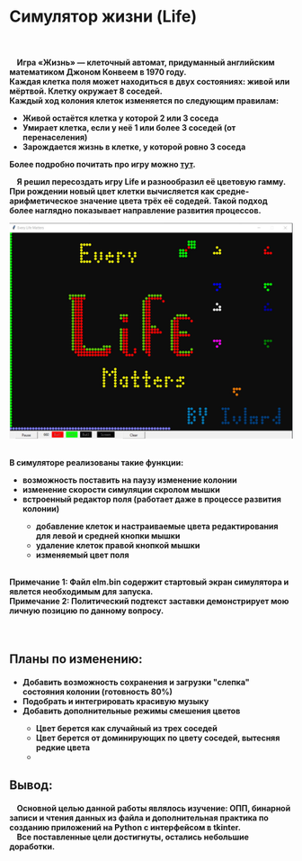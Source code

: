 <h1>Симулятор жизни (Life)</h1><br>
<h4>
&nbsp;&nbsp;&nbsp;&nbsp;<b>Игра «Жизнь»</b> — клеточный автомат, придуманный английским математиком Джоном Конвеем в 1970 году.<br>
Каждая клетка поля может находиться в двух состояниях: живой или мёртвой. Клетку окружает 8 соседей.<br>
Каждый ход колония клеток изменяется по следующим правилам:
<ul>
<li><b>Живой</b> остаётся клетка у которой 2 или 3 соседа</li>
<li><b>Умирает</b> клетка, если у неё 1 или более 3 соседей (от перенаселения)</li>
<li><b>Зарождается</b> жизнь в клетке, у которой ровно 3 соседа</li>
</ul>
Более подробно почитать про игру можно <a href="https://textarchive.ru/c-2586159-pall.html">тут</a>.

&nbsp;&nbsp;&nbsp;&nbsp;Я решил пересоздать игру Life и разнообразил её цветовую гамму.<br>
При рождении новый цвет клетки вычисляется как средне-арифметическое значение цвета трёх её содедей. Такой подход более наглядно
показывает направление развития процессов.<br>
<p align="center"><img src="Life_report.jpg"></p><br>
В симуляторе реализованы такие функции:<br>
<ul>
<li>возможность поставить на паузу изменение колонии</li>
<li>изменение скорости симуляции скролом мышки</li>
<li>встроенный редактор поля (работает даже в процессе развития колонии)</li>
	<ul>
	<li>добавление клеток и настраиваемые цвета редактирования для левой и средней кнопки мышки</li>
	<li>удаление клеток правой кнопкой мышки</li>
	<li>изменяемый цвет поля</li>
</ul>
</ul>
<br>
<b>Примечание 1:</b> Файл elm.bin содержит стартовый экран симулятора и явлется необходимым для запуска.<br>
<b>Примечание 2:</b> Политический подтекст заставки демонстрирует мою личную позицию по данному вопросу.<br>
</h4>
<br>
<h2>Планы по изменению:</h2><h4>
<ul>
<li>Добавить возможность сохранения и загрузки "слепка" состояния колонии (готовность 80%)</li>
<li>Подобрать и интегрировать красивую музыку</li>
<li>Добавить дополнительные режимы смешения цветов</li>
<ul>
<li>Цвет берется как случайный из трех соседей</li>
<li>Цвет берется от доминирующих по цвету соседей, вытесняя редкие цвета</li>
<li></li>
</ul>
</ul>
</h4>
<h2>Вывод:</h2><h4>
&nbsp;&nbsp;&nbsp;&nbsp;Основной целью данной работы являлось изучение: ОПП, бинарной записи и чтения данных из файла и дополнительная практика по созданию приложений на Python с интерфейсом в tkinter.<br>
&nbsp;&nbsp;&nbsp;&nbsp;Все поставленные цели достигнуты, остались небольшие доработки.
</h4>
